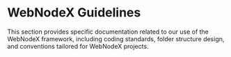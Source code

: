 # WebNodeX Guidelines

This section provides specific documentation related to our use of the WebNodeX framework, including coding standards, folder structure design, and conventions tailored for WebNodeX projects.
